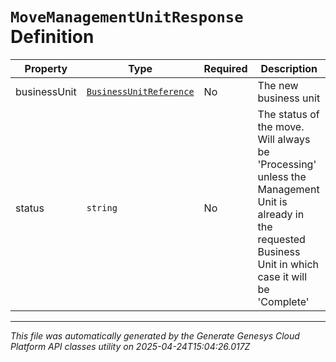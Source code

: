 # `MoveManagementUnitResponse` Definition

| Property | Type | Required | Description |
|----------|------|----------|-------------|
| businessUnit | [`BusinessUnitReference`](businessunitreference-definition.md) | No | The new business unit |
| status | `string` | No | The status of the move.  Will always be 'Processing' unless the Management Unit is already in the requested Business Unit in which case it will be 'Complete' |

---

*This file was automatically generated by the Generate Genesys Cloud Platform API classes utility on 2025-04-24T15:04:26.017Z*